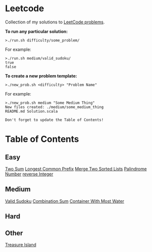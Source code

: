 # Leetcode

Collection of my solutions to [LeetCode problems](https://leetcode.com/bbstilson/).

**To run any particular solution:**

```
>./run.sh difficulty/some_problem/
```

For example:

```
>./run.sh medium/valid_sudoku/
true
false
```

**To create a new problem template:**

```
>./new_prob.sh <difficulty> "Problem Name"
```

For example:

```
>./new_prob.sh medium "Some Medium Thing"
New files created: ./medium/some_medium_thing
README.md Solution.scala

Don't forget to update the Table of Contents!
```

# Table of Contents

## Easy

[Two Sum](./easy/two_sum)
[Longest Common Prefix](./easy/longest_common_prefix)
[Merge Two Sorted Lists](./easy/merge_two_sorted_lists)
[Palindrome Number](./easy/palindrome_number)
[reverse Integer](./easy/reverse_integer)

## Medium

[Valid Sudoku](./medium/valid_sudoku)
[Combination Sum](./medium/combination_sum)
[Container With Most Water](./medium/container_with_most_water)

## Hard

## Other

[Treasure Island](./other/treasure_island)
